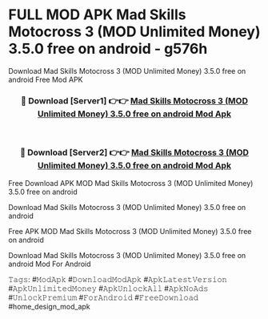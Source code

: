 # FULL MOD APK Mad Skills Motocross 3 (MOD Unlimited Money) 3.5.0 free on android - g576h
Download Mad Skills Motocross 3 (MOD Unlimited Money) 3.5.0 free on android Free Mod APK

<div align="center">
<h3>🔴 Download [Server1] 👉👉 <a href="https://apk-comot.site?title=Mad_Skills_Motocross_3_(MOD_Unlimited_Money)_3.5.0_free_on_android">Mad Skills Motocross 3 (MOD Unlimited Money) 3.5.0 free on android Mod Apk</a></h3><br>

<h3>🔴 Download [Server2] 👉👉 <a href="https://apk-comot.site?title=Mad_Skills_Motocross_3_(MOD_Unlimited_Money)_3.5.0_free_on_android">Mad Skills Motocross 3 (MOD Unlimited Money) 3.5.0 free on android Mod Apk</a></h3>
</div>


Free Download APK MOD Mad Skills Motocross 3 (MOD Unlimited Money) 3.5.0 free on android

Download Mad Skills Motocross 3 (MOD Unlimited Money) 3.5.0 free on android 

Free APK MOD Mad Skills Motocross 3 (MOD Unlimited Money) 3.5.0 free on android 

Download Mad Skills Motocross 3 (MOD Unlimited Money) 3.5.0 free on android Mod For Android

𝚃𝚊𝚐𝚜: #𝙼𝚘𝚍𝙰𝚙𝚔 #𝙳𝚘𝚠𝚗𝚕𝚘𝚊𝚍𝙼𝚘𝚍𝙰𝚙𝚔 #𝙰𝚙𝚔𝙻𝚊𝚝𝚎𝚜𝚝𝚅𝚎𝚛𝚜𝚒𝚘𝚗 #𝙰𝚙𝚔𝚄𝚗𝚕𝚒𝚖𝚒𝚝𝚎𝚍𝙼𝚘𝚗𝚎𝚢 #𝙰𝚙𝚔𝚄𝚗𝚕𝚘𝚌𝚔𝙰𝚕𝚕 #𝙰𝚙𝚔𝙽𝚘𝙰𝚍𝚜 #𝚄𝚗𝚕𝚘𝚌𝚔𝙿𝚛𝚎𝚖𝚒𝚞𝚖 #𝙵𝚘𝚛𝙰𝚗𝚍𝚛𝚘𝚒𝚍 #𝙵𝚛𝚎𝚎𝙳𝚘𝚠𝚗𝚕𝚘𝚊𝚍 #home_design_mod_apk